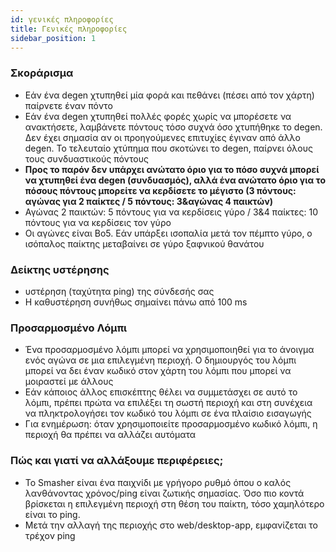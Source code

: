 ```yaml
---
id: γενικές πληροφορίες
title: Γενικές πληροφορίες
sidebar_position: 1
---
```


### Σκοράρισμα

- Εάν ένα degen χτυπηθεί μία φορά και πεθάνει (πέσει από τον χάρτη) παίρνετε έναν πόντο
- Εάν ένα degen χτυπηθεί πολλές φορές χωρίς να μπορέσετε να ανακτήσετε, λαμβάνετε πόντους τόσο συχνά όσο χτυπήθηκε το degen. Δεν έχει σημασία αν οι προηγούμενες επιτυχίες έγιναν από άλλο degen. Το τελευταίο χτύπημα που σκοτώνει το degen, παίρνει όλους τους συνδυαστικούς πόντους
- **Προς το παρόν δεν υπάρχει ανώτατο όριο για το πόσο συχνά μπορεί να χτυπηθεί ένα degen (συνδυασμός), αλλά ένα ανώτατο όριο για το πόσους πόντους μπορείτε να κερδίσετε το μέγιστο (3 πόντους: αγώνας για 2 παίκτες / 5 πόντους: 3&αγώνας 4 παικτών)**
- Αγώνας 2 παικτών: 5 πόντους για να κερδίσεις γύρο / 3&4 παίκτες: 10 πόντους για να κερδίσεις τον γύρο
- Οι αγώνες είναι Bo5. Εάν υπάρξει ισοπαλία μετά τον πέμπτο γύρο, ο ισόπαλος παίκτης μεταβαίνει σε γύρο ξαφνικού θανάτου

### Δείκτης υστέρησης

- υστέρηση (ταχύτητα ping) της σύνδεσής σας
- Η καθυστέρηση συνήθως σημαίνει πάνω από 100 ms

### Προσαρμοσμένο Λόμπι

- Ένα προσαρμοσμένο λόμπι μπορεί να χρησιμοποιηθεί για το άνοιγμα ενός αγώνα σε μια επιλεγμένη περιοχή. Ο δημιουργός του λόμπι μπορεί να δει έναν κωδικό στον χάρτη του λόμπι που μπορεί να μοιραστεί με άλλους
- Εάν κάποιος άλλος επισκέπτης θέλει να συμμετάσχει σε αυτό το λόμπι, πρέπει πρώτα να επιλέξει τη σωστή περιοχή και στη συνέχεια να πληκτρολογήσει τον κωδικό του λόμπι σε ένα πλαίσιο εισαγωγής
- Για ενημέρωση: όταν χρησιμοποιείτε προσαρμοσμένο κωδικό λόμπι, η περιοχή θα πρέπει να αλλάζει αυτόματα

### Πώς και γιατί να αλλάξουμε περιφέρειες;

- Το Smasher είναι ένα παιχνίδι με γρήγορο ρυθμό όπου ο καλός λανθάνοντας χρόνος/ping είναι ζωτικής σημασίας. Όσο πιο κοντά βρίσκεται η επιλεγμένη περιοχή στη θέση του παίκτη, τόσο χαμηλότερο είναι το ping.
- Μετά την αλλαγή της περιοχής στο web/desktop-app, εμφανίζεται το τρέχον ping
